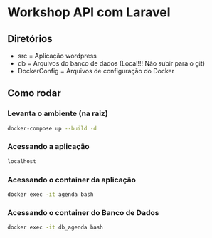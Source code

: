 # Workshop API com Laravel

## Diretórios

- src = Aplicação wordpress
- db = Arquivos do banco de dados (Local!!! Não subir para o git)
- DockerConfig = Arquivos de configuração do Docker

## Como rodar

### Levanta o ambiente (na raiz)

```bash
docker-compose up --build -d
```

### Acessando a aplicação

```bash
localhost
```

### Acessando o container da aplicação

```bash
docker exec -it agenda bash
```

### Acessando o container do Banco de Dados

```bash
docker exec -it db_agenda bash
```
